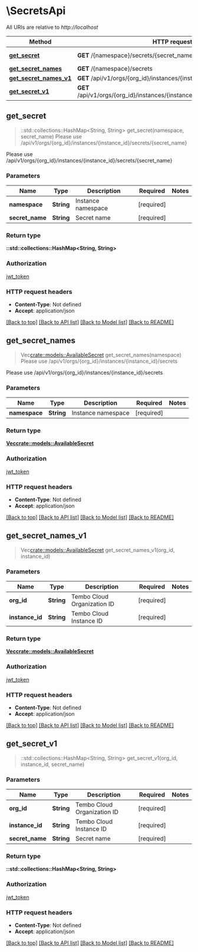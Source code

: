 # \SecretsApi

All URIs are relative to *http://localhost*

Method | HTTP request | Description
------------- | ------------- | -------------
[**get_secret**](SecretsApi.md#get_secret) | **GET** /{namespace}/secrets/{secret_name} | Please use /api/v1/orgs/{org_id}/instances/{instance_id}/secrets/{secret_name}
[**get_secret_names**](SecretsApi.md#get_secret_names) | **GET** /{namespace}/secrets | Please use /api/v1/orgs/{org_id}/instances/{instance_id}/secrets
[**get_secret_names_v1**](SecretsApi.md#get_secret_names_v1) | **GET** /api/v1/orgs/{org_id}/instances/{instance_id}/secrets | 
[**get_secret_v1**](SecretsApi.md#get_secret_v1) | **GET** /api/v1/orgs/{org_id}/instances/{instance_id}/secrets/{secret_name} | 



## get_secret

> ::std::collections::HashMap<String, String> get_secret(namespace, secret_name)
Please use /api/v1/orgs/{org_id}/instances/{instance_id}/secrets/{secret_name}

Please use /api/v1/orgs/{org_id}/instances/{instance_id}/secrets/{secret_name}

### Parameters


Name | Type | Description  | Required | Notes
------------- | ------------- | ------------- | ------------- | -------------
**namespace** | **String** | Instance namespace | [required] |
**secret_name** | **String** | Secret name | [required] |

### Return type

**::std::collections::HashMap<String, String>**

### Authorization

[jwt_token](../README.md#jwt_token)

### HTTP request headers

- **Content-Type**: Not defined
- **Accept**: application/json

[[Back to top]](#) [[Back to API list]](../README.md#documentation-for-api-endpoints) [[Back to Model list]](../README.md#documentation-for-models) [[Back to README]](../README.md)


## get_secret_names

> Vec<crate::models::AvailableSecret> get_secret_names(namespace)
Please use /api/v1/orgs/{org_id}/instances/{instance_id}/secrets

Please use /api/v1/orgs/{org_id}/instances/{instance_id}/secrets

### Parameters


Name | Type | Description  | Required | Notes
------------- | ------------- | ------------- | ------------- | -------------
**namespace** | **String** | Instance namespace | [required] |

### Return type

[**Vec<crate::models::AvailableSecret>**](AvailableSecret.md)

### Authorization

[jwt_token](../README.md#jwt_token)

### HTTP request headers

- **Content-Type**: Not defined
- **Accept**: application/json

[[Back to top]](#) [[Back to API list]](../README.md#documentation-for-api-endpoints) [[Back to Model list]](../README.md#documentation-for-models) [[Back to README]](../README.md)


## get_secret_names_v1

> Vec<crate::models::AvailableSecret> get_secret_names_v1(org_id, instance_id)


### Parameters


Name | Type | Description  | Required | Notes
------------- | ------------- | ------------- | ------------- | -------------
**org_id** | **String** | Tembo Cloud Organization ID | [required] |
**instance_id** | **String** | Tembo Cloud Instance ID | [required] |

### Return type

[**Vec<crate::models::AvailableSecret>**](AvailableSecret.md)

### Authorization

[jwt_token](../README.md#jwt_token)

### HTTP request headers

- **Content-Type**: Not defined
- **Accept**: application/json

[[Back to top]](#) [[Back to API list]](../README.md#documentation-for-api-endpoints) [[Back to Model list]](../README.md#documentation-for-models) [[Back to README]](../README.md)


## get_secret_v1

> ::std::collections::HashMap<String, String> get_secret_v1(org_id, instance_id, secret_name)


### Parameters


Name | Type | Description  | Required | Notes
------------- | ------------- | ------------- | ------------- | -------------
**org_id** | **String** | Tembo Cloud Organization ID | [required] |
**instance_id** | **String** | Tembo Cloud Instance ID | [required] |
**secret_name** | **String** | Secret name | [required] |

### Return type

**::std::collections::HashMap<String, String>**

### Authorization

[jwt_token](../README.md#jwt_token)

### HTTP request headers

- **Content-Type**: Not defined
- **Accept**: application/json

[[Back to top]](#) [[Back to API list]](../README.md#documentation-for-api-endpoints) [[Back to Model list]](../README.md#documentation-for-models) [[Back to README]](../README.md)

